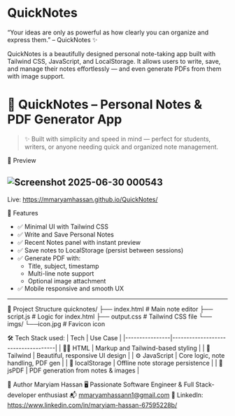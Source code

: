 # QuickNotes
“Your ideas are only as powerful as how clearly you can organize and express them.” – QuickNotes ✨

QuickNotes is a beautifully designed personal note-taking app built with Tailwind CSS, JavaScript, and LocalStorage. It allows users to write, save, and manage their notes effortlessly — and even generate PDFs from them with image support.
# 📝 QuickNotes – Personal Notes & PDF Generator App

> ✨ Built with simplicity and speed in mind — perfect for students, writers, or anyone needing quick and organized note management.

📸 Preview

![Screenshot 2025-06-30 000543](https://github.com/user-attachments/assets/c8f909f4-317d-4fd7-a93d-0789c49b9b48)
---
Live: https://mmaryamhassan.github.io/QuickNotes/

🚀 Features

- ✅ Minimal UI with Tailwind CSS
- ✅ Write and Save Personal Notes
- ✅ Recent Notes panel with instant preview
- ✅ Save notes to LocalStorage (persist between sessions)
- ✅ Generate PDF with:
  - Title, subject, timestamp
  - Multi-line note support
  - Optional image attachment
- ✅ Mobile responsive and smooth UX

---

📂 Project Structure
quicknotes/
├── index.html # Main note editor
├── script.js # Logic for index.html
├── output.css # Tailwind CSS file
└── imgs/
  └──icon.jpg # Favicon icon


🛠️ Tech Stack used:
| Tech           | Use Case                           |
|----------------|------------------------------------|
| 🧑‍💻 HTML       | Markup and Tailwind-based styling  |
| 🎨 Tailwind   | Beautiful, responsive UI design    |
| ⚙️ JavaScript | Core logic, note handling, PDF gen |
| 💾 localStorage | Offline note storage persistence |
| 📄 jsPDF      | PDF generation from notes & images |



🙌 Author
Maryiam Hassan
🖥️ Passionate Software Engineer & Full Stack-developer enthusiast
📬 mmaryamhassann1@gmail.com
🔗 LinkedIn: https://www.linkedin.com/in/maryiam-hassan-67595228b/
